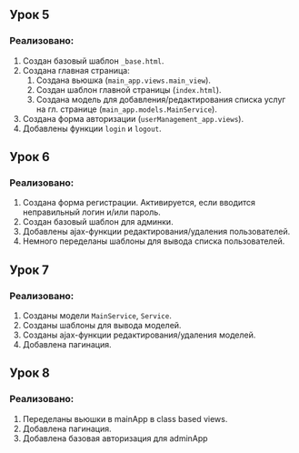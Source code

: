 ## Урок 5

### Реализовано:
1. Создан базовый шаблон `_base.html`.
2. Создана главная страница:
    1. Создана вьюшка (`main_app.views.main_view`).
    2. Создан шаблон главной страницы (`index.html`).
    3. Создана модель для добавления/редактирования списка услуг на гл. странице (`main_app.models.MainService`).
3. Создана форма авторизации (`userManagement_app.views`).
4. Добавлены функции `login` и `logout`.

## Урок 6

### Реализовано:
1. Создана форма регистрации. Активируется, если вводится неправильный логин и/или пароль.
2. Создан базовый шаблон для админки.
3. Добавлены ajax-функции редактирования/удаления пользователей.
4. Немного переделаны шаблоны для вывода списка пользователей.

## Урок 7

### Реализовано:
1. Созданы модели `MainService`, `Service`.
2. Созданы шаблоны для вывода моделей.
3. Созданы ajax-функции редактирования/удаления моделей.
4. Добавлена пагинация.

## Урок 8

### Реализовано:
1. Переделаны вьюшки в mainApp в class based views.
2. Добавлена пагинация.
3. Добавлена базовая авторизация для adminApp
